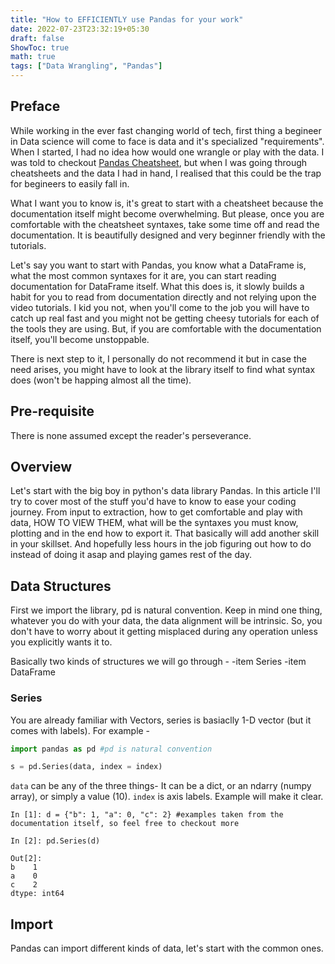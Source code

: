 ```yaml
---
title: "How to EFFICIENTLY use Pandas for your work"
date: 2022-07-23T23:32:19+05:30
draft: false
ShowToc: true
math: true
tags: ["Data Wrangling", "Pandas"]
---
```


## Preface 

While working in the ever fast changing world of tech, first thing a begineer in Data science will come to face is data and it's specialized "requirements".
When I started, I had no idea how would one wrangle or play with the data. I was told to checkout [Pandas Cheatsheet](https://pandas.pydata.org/Pandas_Cheat_Sheet.pdf), but when I was going through cheatsheets and the data I had in hand, I realised that this could be the trap for begineers to easily fall in.

What I want you to know is, it's great to start with a cheatsheet because the documentation itself might become overwhelming. But please, once you are comfortable with the cheatsheet syntaxes, take some time off and read the documentation. It is beautifully designed and very beginner friendly with the tutorials. 

Let's say you want to start with Pandas, you know what a DataFrame is, what the most common syntaxes for it are, you can start reading documentation for DataFrame itself.
What this does is, it slowly builds a habit for you to read from documentation directly and not relying upon the video tutorials. I kid you not, when you'll come to the job you will have to catch up real fast and you might not be getting cheesy tutorials for each of the tools they are using. But, if you are comfortable with the documentation itself, you'll become unstoppable. 

There is next step to it, I personally do not recommend it but in case the need arises, you might have to look at the library itself to find what syntax does (won't be happing almost all the time).

## Pre-requisite 
There is none assumed except the reader's perseverance. 


## Overview 

Let's start with the big boy in python's data library Pandas. In this article I'll try to cover most of the stuff you'd have to know to ease your coding journey. From input to extraction, how to get comfortable and play with data, HOW TO VIEW THEM, what will be the syntaxes you must know, plotting  and in the end how to export it. That basically will add another skill in your skillset. And hopefully less hours in the job figuring out how to do instead of doing it asap and playing games rest of the day.

## Data Structures 

First we import the library, pd is natural convention. Keep in mind one thing, whatever you do with your data, the data alignment will be intrinsic. So, you don't have to worry about it getting misplaced during any operation unless you explicitly wants it to.

Basically two kinds of structures we will go through -
-item Series 
-item DataFrame

### Series 

You are already familiar with Vectors, series is basiaclly 1-D vector (but it comes with labels). For example - 
```Python
import pandas as pd #pd is natural convention 

s = pd.Series(data, index = index)
```

`data` can be any of the three things- It can be a dict, or an ndarry (numpy array), or simply a value (10). `index` is axis labels. Example will make it clear.

```
In [1]: d = {"b": 1, "a": 0, "c": 2} #examples taken from the documentation itself, so feel free to checkout more 

In [2]: pd.Series(d)

Out[2]: 
b    1
a    0
c    2
dtype: int64
```


 

## Import 

Pandas can import different kinds of data, let's start with the common ones. 

